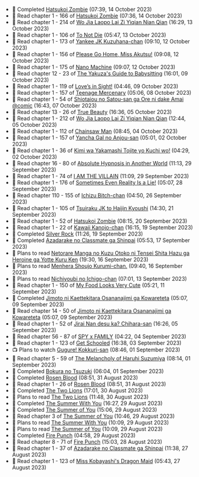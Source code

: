 <!-- ANILIST_ACTIVITY:start -->

-   📖 Completed [Hatsukoi Zombie](https://anilist.co/manga/86737) (07:39, 14 October 2023)
-   📖 Read chapter 1 - 166 of [Hatsukoi Zombie](https://anilist.co/manga/86737) (07:36, 14 October 2023)
-   📖 Read chapter 1 - 214 of [Wo Jia Laopo Lai Zi Yiqian Nian Qian](https://anilist.co/manga/146267) (16:29, 13 October 2023)
-   📖 Read chapter 1 - 106 of [To Not Die](https://anilist.co/manga/136099) (05:47, 13 October 2023)
-   📖 Read chapter 1 - 173 of [Yankee JK Kuzuhana-chan](https://anilist.co/manga/116822) (09:10, 12 October 2023)
-   📖 Read chapter 1 - 156 of [Please Go Home, Miss Akutsu!](https://anilist.co/manga/113501) (09:08, 12 October 2023)
-   📖 Read chapter 1 - 175 of [Nano Machine](https://anilist.co/manga/120980) (09:07, 12 October 2023)
-   📖 Read chapter 12 - 23 of [The Yakuza's Guide to Babysitting](https://anilist.co/manga/107896) (16:01, 09 October 2023)
-   📖 Read chapter 1 - 119 of [Love’s in Sight!](https://anilist.co/manga/107445) (04:46, 09 October 2023)
-   📖 Read chapter 1 - 157 of [Teenage Mercenary](https://anilist.co/manga/126297) (05:06, 08 October 2023)
-   📖 Read chapter 1 - 54 of [Shiotaiou no Satou-san ga Ore ni dake Amai @comic](https://anilist.co/manga/123130) (16:43, 07 October 2023)
-   📖 Read chapter 13 - 26 of [True Beauty](https://anilist.co/manga/103995) (16:36, 05 October 2023)
-   📖 Read chapter 1 - 212 of [Wo Jia Laopo Lai Zi Yiqian Nian Qian](https://anilist.co/manga/146267) (12:44, 05 October 2023)
-   📖 Read chapter 1 - 112 of [Chainsaw Man](https://anilist.co/manga/105778) (08:45, 04 October 2023)
-   📖 Read chapter 1 - 157 of [Yancha Gal no Anjou-san](https://anilist.co/manga/101315) (05:01, 02 October 2023)
-   📖 Read chapter 1 - 36 of [Kimi wa Yakamashi Tojite yo Kuchi wo!](https://anilist.co/manga/149337) (04:29, 02 October 2023)
-   📖 Read chapter 16 - 80 of [Absolute Hypnosis in Another World](https://anilist.co/manga/145575) (11:13, 29 September 2023)
-   📖 Read chapter 1 - 74 of [I AM THE VILLAIN](https://anilist.co/manga/145498) (11:09, 29 September 2023)
-   📖 Read chapter 1 - 176 of [Sometimes Even Reality Is a Lie!](https://anilist.co/manga/113076) (05:07, 28 September 2023)
-   📖 Read chapter 110 - 155 of [Ichizu Bitch-chan](https://anilist.co/manga/119121) (04:50, 26 September 2023)
-   📖 Read chapter 1 - 105 of [Tsuiraku JK to Haijin Kyoushi](https://anilist.co/manga/99737) (14:30, 21 September 2023)
-   📖 Read chapter 1 - 52 of [Hatsukoi Zombie](https://anilist.co/manga/86737) (08:15, 20 September 2023)
-   📖 Read chapter 1 - 22 of [Kawaii Kanojo-chan](https://anilist.co/manga/144155) (16:15, 19 September 2023)
-   📖 Completed [Silver Rock](https://anilist.co/manga/167758) (11:26, 19 September 2023)
-   📖 Completed [Azadarake no Classmate ga Shinpai](https://anilist.co/manga/166117) (05:53, 17 September 2023)
-   📖 Plans to read [Netorare Manga no Kuzu Otoko ni Tensei Shita Hazu ga Heroine ga Yotte Kuru Ken](https://anilist.co/manga/163733) (19:30, 16 September 2023)
-   📖 Plans to read [Menhera Shoujo Kurumi-chan.](https://anilist.co/manga/118584) (09:40, 16 September 2023)
-   📖 Plans to read [Nichiyoubi no Ichigo-chan](https://anilist.co/manga/150264) (07:01, 13 September 2023)
-   📖 Read chapter 1 - 150 of [My Food Looks Very Cute](https://anilist.co/manga/129345) (05:21, 11 September 2023)
-   📖 Completed [Jimoto ni Kaettekitara Osananajimi ga Kowareteta](https://anilist.co/manga/150890) (05:07, 09 September 2023)
-   📖 Read chapter 14 - 50 of [Jimoto ni Kaettekitara Osananajimi ga Kowareteta](https://anilist.co/manga/150890) (05:07, 09 September 2023)
-   📖 Read chapter 1 - 52 of [Jirai Nan desu ka? Chihara-san](https://anilist.co/manga/137714) (16:26, 05 September 2023)
-   📖 Read chapter 56 - 87 of [SPY x FAMILY](https://anilist.co/manga/108556) (04:22, 04 September 2023)
-   📖 Read chapter 1 - 123 of [Get Schooled](https://anilist.co/manga/128521) (16:38, 03 September 2023)
-   📺 Plans to watch [Gugure! Kokkuri-san](https://anilist.co/anime/20656) (08:46, 01 September 2023)
-   📖 Read chapter 5 - 59 of [The Melancholy of Haruhi Suzumiya](https://anilist.co/manga/31345) (08:14, 01 September 2023)
-   📖 Completed [Bokura no Tsuzuki](https://anilist.co/manga/121364) (06:04, 01 September 2023)
-   📖 Completed [Rosen Blood](https://anilist.co/manga/103030) (08:51, 31 August 2023)
-   📖 Read chapter 1 - 26 of [Rosen Blood](https://anilist.co/manga/103030) (08:51, 31 August 2023)
-   📖 Completed [The Two Lions](https://anilist.co/manga/109791) (17:01, 30 August 2023)
-   📖 Plans to read [The Two Lions](https://anilist.co/manga/109791) (11:48, 30 August 2023)
-   📖 Completed [The Summer With You](https://anilist.co/manga/104203) (16:27, 29 August 2023)
-   📖 Completed [The Summer of You](https://anilist.co/manga/100052) (15:06, 29 August 2023)
-   📖 Read chapter 3 of [The Summer of You](https://anilist.co/manga/100052) (10:46, 29 August 2023)
-   📖 Plans to read [The Summer With You](https://anilist.co/manga/104203) (10:09, 29 August 2023)
-   📖 Plans to read [The Summer of You](https://anilist.co/manga/100052) (10:09, 29 August 2023)
-   📖 Completed [Fire Punch](https://anilist.co/manga/87170) (04:58, 29 August 2023)
-   📖 Read chapter 8 - 71 of [Fire Punch](https://anilist.co/manga/87170) (15:03, 28 August 2023)
-   📖 Read chapter 1 - 37 of [Azadarake no Classmate ga Shinpai](https://anilist.co/manga/166117) (11:38, 27 August 2023)
-   📖 Read chapter 1 - 123 of [Miss Kobayashi's Dragon Maid](https://anilist.co/manga/86303) (05:43, 27 August 2023)

<!-- ANILIST_ACTIVITY:end -->
